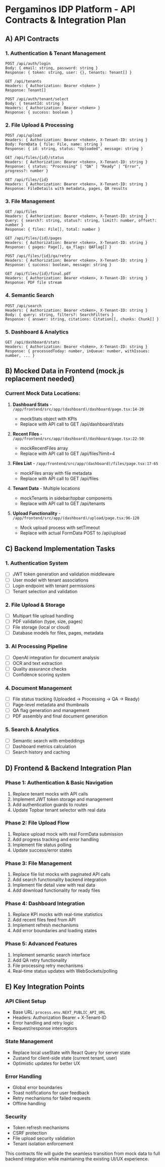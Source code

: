 # Pergaminos IDP Platform - API Contracts & Integration Plan

## A) API Contracts

### 1. Authentication & Tenant Management
```
POST /api/auth/login
Body: { email: string, password: string }
Response: { token: string, user: {}, tenants: Tenant[] }

GET /api/tenants
Headers: { Authorization: Bearer <token> }
Response: Tenant[]

POST /api/auth/tenant/select
Body: { tenantId: string }
Headers: { Authorization: Bearer <token> }
Response: { success: boolean }
```

### 2. File Upload & Processing
```
POST /api/upload
Headers: { Authorization: Bearer <token>, X-Tenant-ID: string }
Body: FormData { file: File, name: string }
Response: { id: string, status: "Uploaded", message: string }

GET /api/files/{id}/status
Headers: { Authorization: Bearer <token>, X-Tenant-ID: string }
Response: { status: "Processing" | "QA" | "Ready" | "Error", progress?: number }

GET /api/files/{id}
Headers: { Authorization: Bearer <token>, X-Tenant-ID: string }
Response: FileDetails with metadata, pages, QA results
```

### 3. File Management
```
GET /api/files
Headers: { Authorization: Bearer <token>, X-Tenant-ID: string }
Query: { search?: string, status?: string, limit?: number, offset?: number }
Response: { files: File[], total: number }

GET /api/files/{id}/pages
Headers: { Authorization: Bearer <token>, X-Tenant-ID: string }
Response: { pages: Page[], qa_flags: QAFlag[] }

POST /api/files/{id}/qa/retry
Headers: { Authorization: Bearer <token>, X-Tenant-ID: string }
Response: { success: boolean, message: string }

GET /api/files/{id}/final.pdf
Headers: { Authorization: Bearer <token>, X-Tenant-ID: string }
Response: PDF file stream
```

### 4. Semantic Search
```
POST /api/search
Headers: { Authorization: Bearer <token>, X-Tenant-ID: string }
Body: { query: string, filters?: SearchFilters }
Response: { answer: string, citations: Citation[], chunks: Chunk[] }
```

### 5. Dashboard & Analytics
```
GET /api/dashboard/stats
Headers: { Authorization: Bearer <token>, X-Tenant-ID: string }
Response: { processedToday: number, inQueue: number, withIssues: number, ... }
```

## B) Mocked Data in Frontend (mock.js replacement needed)

### Current Mock Data Locations:
1. **Dashboard Stats** - `/app/frontend/src/app/(dashboard)/dashboard/page.tsx:14-20`
   - mockStats object with KPIs
   - Replace with API call to GET /api/dashboard/stats

2. **Recent Files** - `/app/frontend/src/app/(dashboard)/dashboard/page.tsx:22-50`
   - mockRecentFiles array
   - Replace with API call to GET /api/files?limit=4

3. **Files List** - `/app/frontend/src/app/(dashboard)/files/page.tsx:17-65`
   - mockFiles array with file metadata
   - Replace with API call to GET /api/files

4. **Tenant Data** - Multiple locations
   - mockTenants in sidebar/topbar components  
   - Replace with API call to GET /api/tenants

5. **Upload Functionality** - `/app/frontend/src/app/(dashboard)/upload/page.tsx:96-120`
   - Mock upload process with setTimeout
   - Replace with actual FormData POST to /api/upload

## C) Backend Implementation Tasks

### 1. Authentication System
- [ ] JWT token generation and validation middleware
- [ ] User model with tenant associations
- [ ] Login endpoint with tenant permissions
- [ ] Tenant selection and validation

### 2. File Upload & Storage
- [ ] Multipart file upload handling
- [ ] PDF validation (type, size, pages)
- [ ] File storage (local or cloud)
- [ ] Database models for files, pages, metadata

### 3. AI Processing Pipeline
- [ ] OpenAI integration for document analysis
- [ ] OCR and text extraction
- [ ] Quality assurance checks
- [ ] Confidence scoring system

### 4. Document Management
- [ ] File status tracking (Uploaded → Processing → QA → Ready)
- [ ] Page-level metadata and thumbnails
- [ ] QA flag generation and management
- [ ] PDF assembly and final document generation

### 5. Search & Analytics
- [ ] Semantic search with embeddings
- [ ] Dashboard metrics calculation
- [ ] Search history and caching

## D) Frontend & Backend Integration Plan

### Phase 1: Authentication & Basic Navigation
1. Replace tenant mocks with API calls
2. Implement JWT token storage and management
3. Add authentication guards to routes
4. Update Topbar tenant selector with real data

### Phase 2: File Upload Flow
1. Replace upload mock with real FormData submission
2. Add progress tracking and error handling
3. Implement file status polling
4. Update success/error states

### Phase 3: File Management
1. Replace file list mocks with paginated API calls
2. Add search functionality backend integration
3. Implement file detail view with real data
4. Add download functionality for ready files

### Phase 4: Dashboard Integration
1. Replace KPI mocks with real-time statistics
2. Add recent files feed from API
3. Implement refresh mechanisms
4. Add error boundaries and loading states

### Phase 5: Advanced Features
1. Implement semantic search interface
2. Add QA retry functionality
3. File processing retry mechanisms
4. Real-time status updates with WebSockets/polling

## E) Key Integration Points

### API Client Setup
- Base URL: `process.env.NEXT_PUBLIC_API_URL`
- Headers: Authorization Bearer + X-Tenant-ID
- Error handling and retry logic
- Request/response interceptors

### State Management
- Replace local useState with React Query for server state
- Zustand for client-side state (current tenant, user)
- Optimistic updates for better UX

### Error Handling
- Global error boundaries
- Toast notifications for user feedback  
- Retry mechanisms for failed requests
- Offline handling

### Security
- Token refresh mechanisms
- CSRF protection
- File upload security validation
- Tenant isolation enforcement

This contracts file will guide the seamless transition from mock data to full backend integration while maintaining the existing UI/UX experience.